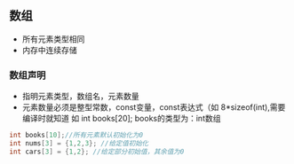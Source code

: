 ## 数组
* 所有元素类型相同
* 内存中连续存储

### 数组声明
* 指明元素类型，数组名，元素数量
* 元素数量必须是整型常数，const变量，const表达式（如 8*sizeof(int),需要编译时就知道
如 int books[20]; books的类型为：int数组
```C++
int books[10];//所有元素默认初始化为0
int nums[3] = {1,2,3}; //给定值初始化
int cars[3] = {1,2}; //给定部分初始值，其余值为0
```


